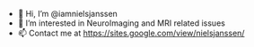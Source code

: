 - 👋 Hi, I’m @iamnielsjanssen
- 👀 I’m interested in NeuroImaging and MRI related issues
- 📫 Contact me at https://sites.google.com/view/nielsjanssen/

<!---
iamnielsjanssen/iamnielsjanssen is a ✨ special ✨ repository because its `README.md` (this file) appears on your GitHub profile.
You can click the Preview link to take a look at your changes.
--->
